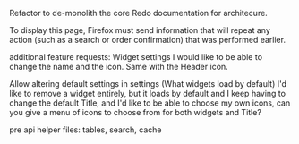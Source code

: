 Refactor to de-monolith the core
Redo documentation for architecure.

To display this page, Firefox must send information that will repeat any action (such as a search or order confirmation) that was performed earlier.

additional feature requests: Widget settings I would like to be able to change the name and the icon. Same with the Header icon. 

Allow altering default settings in settings (What widgets load by default) I'd like to remove a widget entirely, but it loads by default and I keep having to change the default Title, and I'd like to be able to choose my own icons, can you give a menu of icons to choose from for both widgets and Title?

pre api helper files: tables, search, cache

